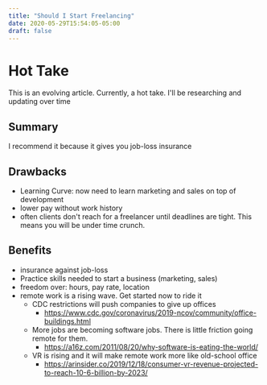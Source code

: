 ```yaml
---
title: "Should I Start Freelancing"
date: 2020-05-29T15:54:05-05:00
draft: false
---
```

# Hot Take
This is an evolving article. Currently, a hot take. I'll be researching and
updating over time

## Summary
I recommend it because it gives you job-loss insurance

## Drawbacks
- Learning Curve: now need to learn marketing and sales on top of development
- lower pay without work history
- often clients don't reach for a freelancer until deadlines are tight. This
  means you will be under time crunch.

## Benefits
- insurance against job-loss
- Practice skills needed to start a business (marketing, sales)
- freedom over: hours, pay rate, location
- remote work is a rising wave. Get started now to ride it
  - CDC restrictions will push companies to give up offices
    - https://www.cdc.gov/coronavirus/2019-ncov/community/office-buildings.html
  - More jobs are becoming software jobs. There is little friction going remote
    for them.
    - https://a16z.com/2011/08/20/why-software-is-eating-the-world/
  - VR is rising and it will make remote work more like old-school office
    - https://arinsider.co/2019/12/18/consumer-vr-revenue-projected-to-reach-10-6-billion-by-2023/

